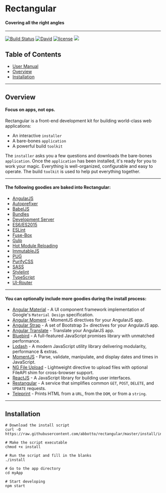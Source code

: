 # Rectangular
#### Covering all the right angles

---

[![Build Status](https://travis-ci.org/abbotto/rectangular.svg?branch=master)](https://travis-ci.org/abbotto/rectangular)
[![David](https://img.shields.io/david/expressjs/express.svg)]()
[![license](https://img.shields.io/github/license/mashape/apistatus.svg)]()
<a href="https://twitter.com/intent/tweet" target="_blank"><img src="https://img.shields.io/twitter/url/http/shields.io.svg?style=social"/></a>

## Table of Contents
* [User Manual](install/project/README.md)
* [Overview](#Overview)
* [Installation](#Installation)

---

## <a name='Overview'></a>Overview
#### Focus on apps, not ops.
Rectangular is a front-end development kit for building world-class web applications:
- An interactive `installer`
- A bare-bones `application`
- A powerful build `toolkit`

The `installer` asks you a few questions and downloads the bare-bones `application`. Once the `application` has been installed, it's ready for you to work your magic. Everything is well-organized, configurable and easy to operate. The build `toolkit` is used to help put everything together.

---

#### The following goodies are baked into Rectangular:
- [AngularJS](https://angularjs.org/)
- [Autoprefixer](https://github.com/postcss/autoprefixer/)
- [BabelJS](http://fuse-box.org/plugins/babelplugin/)
- [Bundles](http://fuse-box.org/page/bundle/)
- [Development Server](http://fuse-box.org/page/development#development-server)
- [ES6/ES2015](https://babeljs.io/learn-es2015/)
- [ESLint](http://eslint.org/)
- [Fuse-Box](http://fuse-box.org/)
- [Gulp](http://gulpjs.com/)
- [Hot Module Reloading](http://fuse-box.org/page/development#hot-module-reload)
- [ImmutableJS](https://facebook.github.io/immutable-js/)
- [PUG](https://pugjs.org/)
- [PurifyCSS](https://github.com/purifycss/purifycss/)
- [SASS](https://github.com/sass/node-sass)
- [Stylelint](https://stylelint.io/)
- [TypeScript](http://fuse-box.org/page/typescript#typescript)
- [UI-Router](https://ui-router.github.io/)

---

#### You can optionally include more goodies during the install process:
- [Angular Material](https://material.angularjs.org/latest/) - A UI component framework implementation of Google's `Material Design` specification.
- [Angular Moment](https://github.com/urish/angular-moment/) - MomentJS directives for your AngularJS app.
- [Angular Strap](https://mgcrea.github.io/angular-strap/) - A set of Bootstrap 3+ directives for your AngularJS app.
- [Angular Translate](https://angular-translate.github.io/) - Translate your AngularJS app.
- [Bluebird](http://bluebirdjs.com/) - A full-featured JavaScript promises library with unmatched performance.
- [Lodash](https://lodash.com/docs/) - A modern JavaScript utility library delivering modularity, performance & extras.
- [MomentJS](https://momentjs.com/) - Parse, validate, manipulate, and display dates and times in JavaScript.
- [NG File Upload](https://github.com/danialfarid/ng-file-upload/) - Lightweight directive to upload files with optional FileAPI shim for cross-browser support.
- [ReactJS](https://facebook.github.io/react/) - A JavaScript library for building user interfaces.
- [Restangular](https://github.com/mgonto/restangular/) - A service that simplifies common `GET`, `POST`, `DELETE`, and `UPDATE` requests.
- [Teleprint](https://github.com/abbotto/teleprint/) - Prints HTML from a `URL`, from the `DOM`, or from a `string`.

---

## <a name='Installation'></a>Installation

	# Download the install script
	curl -O https://raw.githubusercontent.com/abbotto/rectangular/master/install/install
	
	# Make the script executable
	chmod +x install
	
	# Run the script and fill in the blanks
	./install
	
	# Go to the app directory
	cd myApp

	# Start developing
	npm start
